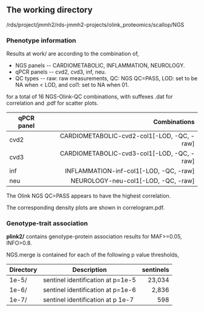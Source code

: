 ## The working directory

/rds/project/jmmh2/rds-jmmh2-projects/olink_proteomics/scallop/NGS 

### Phenotype information

Results at work/ are according to the combination of,

* NGS panels -- CARDIOMETABOLIC, INFLAMMATION, NEUROLOGY.
* qPCR panels -- cvd2, cvd3, inf, neu.
* QC types -- raw: raw measurements, QC: NGS QC=PASS, LOD: set to be NA when < LOD, and col1: set to NA when 01.

for a total of 16 NGS-Olink-QC combinations, with suffexes .dat for correlation and .pdf for scatter plots.

qPCR panel | Combinations
--------|---------------:
cvd2 | CARDIOMETABOLIC-cvd2-col1[-LOD, -QC, -raw]
cvd3 | CARDIOMETABOLIC-cvd3-col1[-LOD, -QC, -raw]
inf | INFLAMMATION-inf-col1[-LOD, -QC, -raw]
neu | NEUROLOGY-neu-col1[-LOD, -QC, -raw]

The Olink NGS QC=PASS appears to have the highest correlation.

The corresponding density plots are shown in correlogram.pdf. 

### Genotype-trait association

**plink2/** contains genotype-protein association results for MAF>=0.05, INFO>0.8.

NGS.merge is contained for each of the following p value thresholds,

Directory | Description | sentinels
----------|-------------|---------:
1e-5/ | sentinel identification at p=1e-5 | 23,034
1e-6/ | sentinel identification at p=1e-6 |  2,836
1e-7/ | sentinel identification at p 1e-7 |    598
